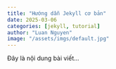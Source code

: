 ```yaml
---
title: "Hướng dẫn Jekyll cơ bản"
date: 2025-03-06
categories: [jekyll, tutorial]
author: "Luan Nguyen"
image: "/assets/imgs/default.jpg"
---
```


Đây là nội dung bài viết...

